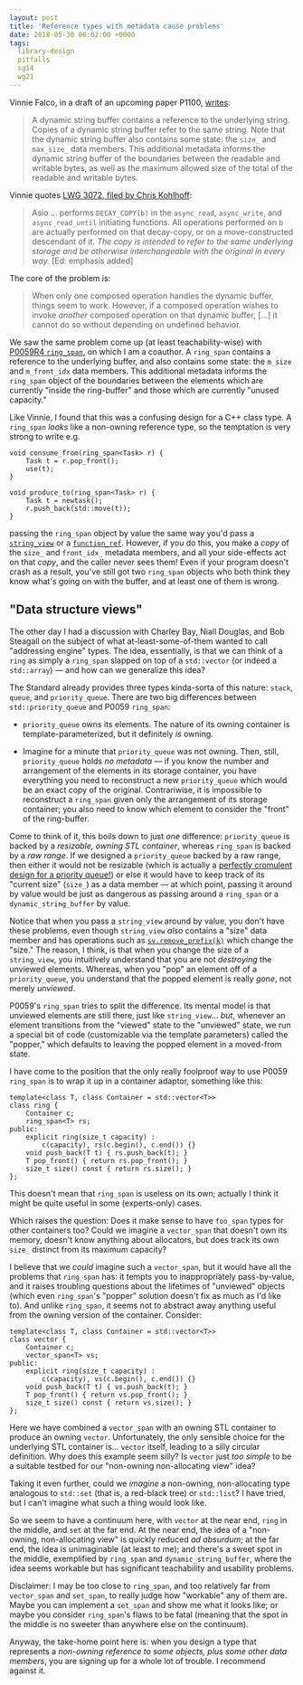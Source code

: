 ```yaml
---
layout: post
title: 'Reference types with metadata cause problems'
date: 2018-05-30 00:02:00 +0000
tags:
  library-design
  pitfalls
  sg14
  wg21
---
```


Vinnie Falco, in a draft of an upcoming paper P1100, [writes](https://rawgit.com/vinniefalco/cpp/master/d1100r0.html):

> A dynamic string buffer contains a reference to the underlying string.
> Copies of a dynamic string buffer refer to the same string. Note that the
> dynamic string buffer also contains some state: the `size_` and `max_size_`
> data members. This additional metadata informs the dynamic string buffer
> of the boundaries between the readable and writable bytes, as well as
> the maximum allowed size of the total of the readable and writable bytes.

Vinnie quotes [LWG 3072, filed by Chris Kohlhoff](http://cplusplus.github.io/LWG/lwg-active.html#3072):

> Asio ... performs `DECAY_COPY(b)`
> in the `async_read`, `async_write`, and `async_read_until` initiating functions.
> All operations performed on `b` are actually performed on that decay-copy,
> or on a move-constructed descendant of it. _The copy is intended to refer to
> the same underlying storage and be otherwise interchangeable with the original
> in every way._ [Ed: emphasis added]

The core of the problem is:

> When only one composed operation handles the dynamic buffer, things seem to work.
> However, if a composed operation wishes to invoke _another_ composed operation on that
> dynamic buffer, [...] it cannot do so without depending on undefined behavior.

We saw the same problem come up (at least teachability-wise) with
[P0059R4 `ring_span`](http://www.open-std.org/jtc1/sc22/wg21/docs/papers/2017/p0059r4.pdf),
on which I am a coauthor.
A `ring_span` contains a reference to the underlying buffer, and also contains
some state: the `m_size` and `m_front_idx` data members. This additional metadata
informs the `ring_span` object of the boundaries between the elements which are
currently "inside the ring-buffer" and those which are currently "unused capacity."

Like Vinnie, I found that this was a confusing design for a C++ class type.
A `ring_span` _looks_ like a non-owning reference type, so the temptation is very
strong to write e.g.

    void consume_from(ring_span<Task> r) {
        Task t = r.pop_front();
        use(t);
    }

    void produce_to(ring_span<Task> r) {
        Task t = newtask();
        r.push_back(std::move(t));
    }

passing the `ring_span` object by value the same way you'd pass a [`string_view`](https://abseil.io/tips/1)
or a [`function_ref`](http://www.open-std.org/jtc1/sc22/wg21/docs/papers/2018/p0792r2.html).
However, if you do this, you make a _copy_ of the `size_` and `front_idx_` metadata members,
and all your side-effects act on that _copy_, and the caller never sees them!
Even if your program doesn't crash as a result, you've still got two `ring_span`
objects who both think they know what's going on with the buffer, and at least one of them
is wrong.

## "Data structure views"

The other day I had a discussion with Charley Bay, Niall Douglas, and Bob Steagall
on the subject of what at-least-some-of-them wanted to call "addressing engine" types.
The idea, essentially, is that we can think of a `ring` as simply a `ring_span` slapped
on top of a `std::vector` (or indeed a `std::array`) — and how can we generalize this idea?

The Standard already provides three types kinda-sorta of this nature: `stack`, `queue`, and
`priority_queue`. There are two big differences between `std::priority_queue` and P0059 `ring_span`:

- `priority_queue` owns its elements. The nature of its owning container is template-parameterized,
  but it definitely _is_ owning.

- Imagine for a minute that `priority_queue` was not owning. Then, still, `priority_queue` holds
  _no metadata_ — if you know the number and arrangement of the elements in its storage container,
  you have everything you need to reconstruct a new `priority_queue` which would be an exact copy
  of the original. Contrariwise, it is impossible to reconstruct a `ring_span` given only the
  arrangement of its storage container; you also need to know which element to consider the "front"
  of the ring-buffer.

Come to think of it, this boils down to just _one_ difference: `priority_queue` is backed by a
_resizable, owning STL container_, whereas `ring_span` is backed by a _raw range_.
If we designed a `priority_queue` backed by a raw range, then either it would not be resizable
(which is actually a [perfectly cromulent design for a priority queue!](/blog/2018/04/27/pq-replace-top/#in-other-words-the-operation-tha))
or else it would have to keep track of its "current size" (`size_`) as a data member — at
which point, passing it around by value would be just as dangerous as passing around a
`ring_span` or a `dynamic_string_buffer` by value.

Notice that when you pass a `string_view` around by value, you don't have these problems, even though
`string_view` _also_ contains a "size" data member and has operations such as
[`sv.remove_prefix(k)`](https://en.cppreference.com/w/cpp/string/basic_string_view/remove_prefix)
which change the "size." The reason, I think, is that when you change the size of a `string_view`,
you intuitively understand that you are not _destroying_ the unviewed elements. Whereas, when you
"pop" an element off of a `priority_queue`, you understand that the popped element is really _gone_,
not merely _unviewed_.

P0059's `ring_span` tries to split the difference. Its mental model is that unviewed elements are
still there, just like `string_view`... _but_, whenever an element transitions from the "viewed" state
to the "unviewed" state, we run a special bit of code (customizable via the template parameters)
called the "popper," which defaults to leaving the popped element in a moved-from state.

I have come to the position that the only really foolproof way to use P0059 `ring_span` is to wrap it
up in a container adaptor, something like this:

    template<class T, class Container = std::vector<T>>
    class ring {
        Container c;
        ring_span<T> rs;
    public:
        explicit ring(size_t capacity) :
            c(capacity), rs(c.begin(), c.end()) {}
        void push_back(T t) { rs.push_back(t); }
        T pop_front() { return rs.pop_front(); }
        size_t size() const { return rs.size(); }
    };

This doesn't mean that `ring_span` is useless on its own; actually I think it might be quite useful in
some (experts-only) cases.

Which raises the question: Does it make sense to have `foo_span` types for other containers too?
Could we imagine a `vector_span` that doesn't own its memory, doesn't know anything about allocators,
but does track its own `size_` distinct from its maximum capacity?

I believe that we _could_ imagine such a `vector_span`, but it would have all the problems that `ring_span`
has: it tempts you to inappropriately pass-by-value, and it raises troubling questions about the lifetimes
of "unviewed" objects (which even `ring_span`'s "popper" solution doesn't fix as much as I'd like to).
And unlike `ring_span`, it seems not to abstract away anything useful from the owning version of the
container. Consider:

    template<class T, class Container = std::vector<T>>
    class vector {
        Container c;
        vector_span<T> vs;
    public:
        explicit ring(size_t capacity) :
            c(capacity), vs(c.begin(), c.end()) {}
        void push_back(T t) { vs.push_back(t); }
        T pop_front() { return vs.pop_front(); }
        size_t size() const { return vs.size(); }
    };

Here we have combined a `vector_span` with an owning STL container to produce an owning `vector`.
Unfortunately, the only sensible choice for the underlying STL container is... `vector` itself,
leading to a silly circular definition. Why does this example seem silly? Is `vector` just _too simple_
to be a suitable testbed for our "non-owning non-allocating view" idea?

Taking it even further, could we _imagine_ a non-owning, non-allocating type analogous to `std::set`
(that is, a red-black tree) or `std::list`?  I have tried, but I can't imagine what such a thing
would look like.

So we seem to have a continuum here, with `vector` at the near end, `ring` in the middle, and `set` at
the far end. At the near end, the idea of a "non-owning, non-allocating view" is quickly reduced
_ad absurdum_; at the far end, the idea is unimaginable (at least to me); and there's a sweet spot
in the middle, exemplified by `ring_span` and `dynamic_string_buffer`, where the idea seems workable
but has significant teachability and usability problems.

Disclaimer: I may be too close to `ring_span`, and too relatively far from `vector_span` and
`set_span`, to really judge how "workable" any of them are. Maybe you can implement a `set_span`
and show me what it looks like; or maybe you consider `ring_span`'s flaws to be fatal (meaning
that the spot in the middle is no sweeter than anywhere else on the continuum).

Anyway, the take-home point here is: when you design a type that represents a _non-owning reference
to some objects, plus some other data members_, you are signing up for a whole lot of trouble.
I recommend against it.
